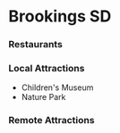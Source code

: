 # Brookings SD

### Restaurants

### Local Attractions
- Children's Museum
- Nature Park
### Remote Attractions